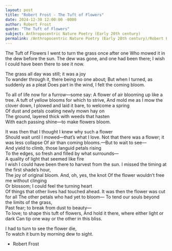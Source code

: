 ```yaml
---
layout: post
title: "Robert Frost - The Tuft of Flowers"
date: 2024-12-30 12:00:00 -0000
author: Robert Frost
quote: "The Tuft of Flowers"
subject: Anthropocentric Nature Poetry (Early 20th century)
permalink: /Anthropocentric Nature Poetry (Early 20th century)/Robert Frost/Robert Frost - The Tuft of Flowers
---
```


The Tuft of Flowers
I went to turn the grass once after one
Who mowed it in the dew before the sun.
The dew was gone, and one had been there;
I wish I could have been there to see it now.

The grass all day was still; it was a joy  
To wander through it, there being no one about;
But when I turned, as suddenly as a pleat
Does part in the wind, I felt the coming bloom.

To all of life now for a furrow—some say:
A flower of air blooming up like a tree.
A tuft of yellow blooms for which to strive,
And mold me as I mow the clover down,
I plowed and laid it bare, to welcome a spring  
Of dust and petals coating newly mown hay on  
The ground, layered thick with weeds that hasten  
With each passing shine—to make flowers bloom.

It was then that I thought I knew why such a flower  
Should wait until I mowed—that’s what I love.
Not that there was a flower; it was less collapse
Of air than coming blooms.—But to wait to see—  
And yield to climb, those languid petals rising  
To the edges, so fresh and filled by what surrounds—  
A quality of light that seemed like fire  
I wish I could have been there to harvest from the sun.
I missed the timing at the first shade’s hour,  
The joy of original bloom. And, oh, yes, the knot
Of the flower wouldn’t free me without clinging  
Or blossom; I could feel the turning heart  
Of things that other lives had touched ahead.
It was then the flower was cut for all
The other petals who had yet to bloom—
To tend our souls beyond the limits of the grass,  
Past fear; to break from dust to beauty—  
To love; to shape this tuft of flowers,
And hold it there, where either light or dark
Can tip one way or the other in this bliss.

I had to turn to see the flower die,  
To watch it burn by morning dew to sight.

- Robert Frost
